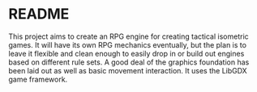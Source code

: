 README
======

This project aims to create an RPG engine for creating tactical isometric games. It will have its own RPG mechanics eventually, but the plan is to leave it flexible and clean enough to easily drop in or build out engines based on different rule sets. A good deal of the graphics foundation has been laid out as well as basic movement interaction. It uses the LibGDX game framework.
